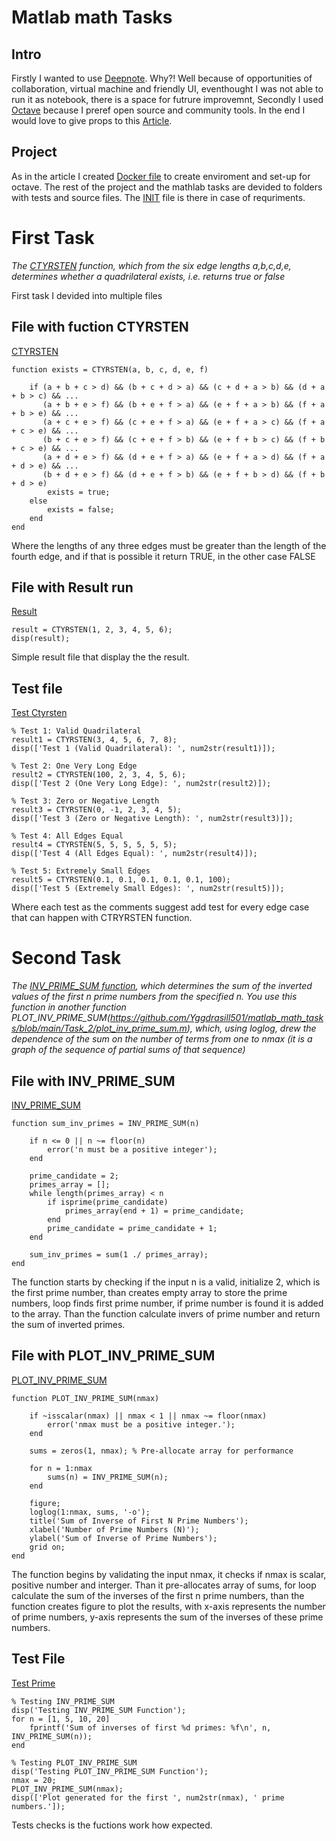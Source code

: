 # Matlab math Tasks

## Intro
Firstly I wanted to use [Deepnote](https://deepnote.com/). Why?! Well because of opportunities of collaboration, virtual machine and friendly UI, eventhought I was not able to run it as notebook, there is a space for futrure improvemnt,
Secondly I used [Octave](https://octave.org/) because I preref open source and community tools.
In the end I would love to give props to this [Article](https://community.deepnote.com/c/showcase/custom-environment-for-gnu-octave).

## Project
As in the article I created [Docker file](https://github.com/Yggdrasill501/octave_matlab_tasks/blob/main/Dockerfile) to create enviroment and set-up for octave.
The rest of the project and the mathlab tasks are devided to folders with tests and source files.
The [INIT](https://github.com/Yggdrasill501/octave_matlab_tasks/blob/main/INIT.sh) file is there in case of requriments.

# First Task  
*The [CTYRSTEN](https://github.com/Yggdrasill501/octave_matlab_tasks/blob/main/Task_1/CTYRSTEN.m) function, which from the six edge lengths a,b,c,d,e, determines whether a quadrilateral exists, i.e. returns true or false*

First task I devided into multiple files

## File with fuction CTYRSTEN 
[CTYRSTEN](https://github.com/Yggdrasill501/matlab_math_tasks/blob/main/Task_1/CTYRSTEN.m)
```
function exists = CTYRSTEN(a, b, c, d, e, f)

    if (a + b + c > d) && (b + c + d > a) && (c + d + a > b) && (d + a + b > c) && ...
       (a + b + e > f) && (b + e + f > a) && (e + f + a > b) && (f + a + b > e) && ...
       (a + c + e > f) && (c + e + f > a) && (e + f + a > c) && (f + a + c > e) && ...
       (b + c + e > f) && (c + e + f > b) && (e + f + b > c) && (f + b + c > e) && ...
       (a + d + e > f) && (d + e + f > a) && (e + f + a > d) && (f + a + d > e) && ...
       (b + d + e > f) && (d + e + f > b) && (e + f + b > d) && (f + b + d > e)
        exists = true;
    else
        exists = false;
    end
end
```

Where the lengths of any three edges must be greater than the length of the fourth edge, and if that is possible it return TRUE, in the other case FALSE

## File with Result run 
[Result](https://github.com/Yggdrasill501/matlab_math_tasks/blob/main/Task_1/result.m)

```
result = CTYRSTEN(1, 2, 3, 4, 5, 6);
disp(result);
```

Simple result file that display the the result.

## Test file
[Test Ctyrsten](https://github.com/Yggdrasill501/matlab_math_tasks/blob/main/Task_1/test_ctyrsten.m)

```
% Test 1: Valid Quadrilateral
result1 = CTYRSTEN(3, 4, 5, 6, 7, 8);
disp(['Test 1 (Valid Quadrilateral): ', num2str(result1)]);

% Test 2: One Very Long Edge
result2 = CTYRSTEN(100, 2, 3, 4, 5, 6);
disp(['Test 2 (One Very Long Edge): ', num2str(result2)]);

% Test 3: Zero or Negative Length
result3 = CTYRSTEN(0, -1, 2, 3, 4, 5);
disp(['Test 3 (Zero or Negative Length): ', num2str(result3)]);

% Test 4: All Edges Equal
result4 = CTYRSTEN(5, 5, 5, 5, 5, 5);
disp(['Test 4 (All Edges Equal): ', num2str(result4)]);

% Test 5: Extremely Small Edges
result5 = CTYRSTEN(0.1, 0.1, 0.1, 0.1, 0.1, 100);
disp(['Test 5 (Extremely Small Edges): ', num2str(result5)]);
```

Where each test as the comments suggest add test for every edge case that can happen with CTRYRSTEN function.

# Second Task
*The [INV_PRIME_SUM function](https://github.com/Yggdrasill501/matlab_math_tasks/blob/main/Task_2/inv_prime_sum.m), which determines the sum of the inverted values of the first n prime numbers from the specified n.
You use this function in another function PLOT_INV_PRIME_SUM(https://github.com/Yggdrasill501/matlab_math_tasks/blob/main/Task_2/plot_inv_prime_sum.m),
which, using loglog, drew the dependence of the sum on the number of terms from one to nmax (it is a graph of the sequence of partial sums of that sequence)*

## File with INV_PRIME_SUM
[INV_PRIME_SUM](https://github.com/Yggdrasill501/matlab_math_tasks/blob/main/Task_2/inv_prime_sum.m)

```
function sum_inv_primes = INV_PRIME_SUM(n)

    if n <= 0 || n ~= floor(n)
        error('n must be a positive integer');
    end

    prime_candidate = 2;
    primes_array = [];
    while length(primes_array) < n
        if isprime(prime_candidate)
            primes_array(end + 1) = prime_candidate;
        end
        prime_candidate = prime_candidate + 1;
    end

    sum_inv_primes = sum(1 ./ primes_array);
end
```
The function starts by checking if the input n is a valid, initialize 2, which is the first prime number, than creates empty array to store the prime numbers, loop finds first prime number, if prime number is found it is added to the array. Than the function calculate invers of prime number and return the sum of inverted primes.

## File with PLOT_INV_PRIME_SUM
[PLOT_INV_PRIME_SUM](https://github.com/Yggdrasill501/matlab_math_tasks/blob/main/Task_2/plot_inv_prime_sum.m)


```
function PLOT_INV_PRIME_SUM(nmax)

    if ~isscalar(nmax) || nmax < 1 || nmax ~= floor(nmax)
        error('nmax must be a positive integer.');
    end

    sums = zeros(1, nmax); % Pre-allocate array for performance

    for n = 1:nmax
        sums(n) = INV_PRIME_SUM(n);
    end

    figure;
    loglog(1:nmax, sums, '-o');
    title('Sum of Inverse of First N Prime Numbers');
    xlabel('Number of Prime Numbers (N)');
    ylabel('Sum of Inverse of Prime Numbers');
    grid on;
end
```

The function begins by validating the input nmax, it checks if nmax is scalar, positive number and interger. Than it pre-allocates array of sums, for loop calculate the sum of the inverses of the first n prime numbers, than the function creates figure to plot the results, with x-axis represents the number of prime numbers, y-axis represents the sum of the inverses of these prime numbers.

## Test File 
[Test Prime](https://github.com/Yggdrasill501/matlab_math_tasks/blob/main/Task_2/test_prime.m)


```
% Testing INV_PRIME_SUM
disp('Testing INV_PRIME_SUM Function');
for n = [1, 5, 10, 20]
    fprintf('Sum of inverses of first %d primes: %f\n', n, INV_PRIME_SUM(n));
end

% Testing PLOT_INV_PRIME_SUM
disp('Testing PLOT_INV_PRIME_SUM Function');
nmax = 20;
PLOT_INV_PRIME_SUM(nmax);
disp(['Plot generated for the first ', num2str(nmax), ' prime numbers.']);

```

Tests checks is the fuctions work how expected.



